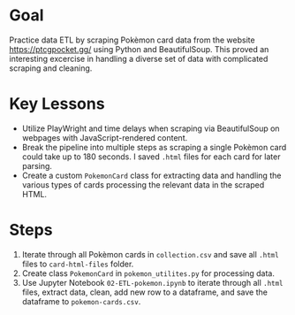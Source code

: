 # Goal
Practice data ETL by scraping Pokèmon card data from the website https://ptcgpocket.gg/ using Python and BeautifulSoup. This proved an interesting excercise in handling a diverse set of data with complicated scraping and cleaning. 

# Key Lessons

- Utilize PlayWright and time delays when scraping via BeautifulSoup on webpages with JavaScript-rendered content. 
- Break the pipeline into multiple steps as scraping a single Pokèmon card could take up to 180 seconds. I saved `.html` files for each card for later parsing. 
- Create a custom `PokemonCard` class for extracting data and handling the various types of cards processing the relevant data in the scraped HTML.

# Steps

1. Iterate through all Pokèmon cards in `collection.csv` and save all `.html` files to `card-html-files` folder.
2. Create class `PokemonCard` in `pokemon_utilites.py` for processing data.
3. Use Jupyter Notebook `02-ETL-pokemon.ipynb` to iterate through all `.html` files, extract data, clean, add new row to a dataframe, and save the dataframe to `pokemon-cards.csv`.


